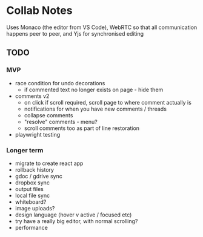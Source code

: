 Collab Notes
============

Uses Monaco (the editor from VS Code), WebRTC so that all communication happens peer to peer, and Yjs for synchronised editing

TODO
----
### MVP
- race condition for undo decorations
  - if commented text no longer exists on page - hide them
- comments v2
  - on click if scroll required, scroll page to where comment actually is
  - notifications for when you have new comments / threads
  - collapse comments
  - "resolve" comments - menu?
  - scroll comments too as part of line restoration
- playwright testing

### Longer term
- migrate to create react app
- rollback history
- gdoc / gdrive sync
- dropbox sync
- output files
- local file sync
- whiteboard?
- image uploads?
- design language (hover v active / focused etc)
- try have a really big editor, with normal scrolling?
- performance
